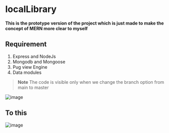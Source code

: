 # localLibrary

**This is the prototype version of the project which is just made to make the concept of MERN more clear to myself**

## Requirement

1. Express and NodeJs
2. Mongodb and Mongoose
3. Pug view Engine
4. Data modules
 
> **Note** The code is visible only when we change the branch option from main to master

![image](https://user-images.githubusercontent.com/69105660/197323793-06d8bccd-9721-400a-9506-0349481addaf.png)



## To this

![image](https://user-images.githubusercontent.com/69105660/197323679-90d23209-3d7a-4891-871c-75876777d285.png)
